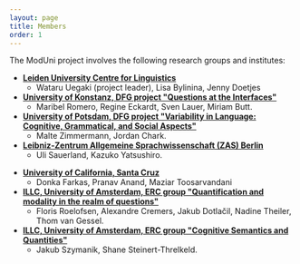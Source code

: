 ```yaml
---
layout: page
title: Members
order: 1
---
```


The ModUni project involves the following research groups and institutes:

- [**Leiden University Centre for Linguistics**](https://www.universiteitleiden.nl/en/humanities/leiden-university-centre-for-linguistics)
	- Wataru Uegaki (project leader), Lisa Bylinina, Jenny Doetjes 
- [**University of Konstanz, DFG project "Questions at the Interfaces"**](https://typo.uni-konstanz.de/questionsInterfaces)
	- Maribel Romero, Regine Eckardt, Sven Lauer, Miriam Butt. 
- [**University of Potsdam, DFG project "Variability in Language: Cognitive, Grammatical, and Social Aspects"**](https://www.uni-potsdam.de/sfb1287/index.html)
	- Malte Zimmermann, Jordan Chark. 
- [**Leibniz-Zentrum Allgemeine Sprachwissenschaft (ZAS) Berlin**](https://www.leibniz-zas.de)
	- Uli Sauerland, Kazuko Yatsushiro. 
<!-- , Patrick D. Elliott, Paul Marty. -->
- [**University of California, Santa Cruz**](https://linguistics.ucsc.edu)
	- Donka Farkas, Pranav Anand, Maziar Toosarvandani
- [**ILLC, University of Amsterdam, ERC group "Quantification and modality in the realm of questions"**](https://projects.illc.uva.nl/inquisitivesemantics/Home)
	- Floris Roelofsen, Alexandre Cremers, Jakub Dotlačil, Nadine Theiler, Thom van Gessel.
- [**ILLC, University of Amsterdam, ERC group "Cognitive Semantics and Quantities"**](https://www.jakubszymanik.com/CoSaQ)
	- Jakub Szymanik, Shane Steinert-Threlkeld. 

  